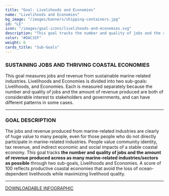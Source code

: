 ```yaml
---
title: "Goal: Livelihoods and Economies"
name: "Livelihoods and Economies"
bg_image: "/images/banners/shipping-containers.jpg"
id: "LE"
icon: "/images/goal-icons/livelihoods-and-economies.svg"
description: "This goal tracks the number and quality of jobs and the amount of revenue produced across as many marine-related industries as possible."
color: "#DAC32F"
weight: 6
cards_title: "Sub-Goals"
---
```


### SUSTAINING JOBS AND THRIVING COASTAL ECONOMIES
This goal measures jobs and revenue from sustainable marine-related industries. Livelihoods and Economies is divided into two sub-goals: Livelihoods, and Economies. Each is measured separately because the number and quality of jobs and the amount of revenue produced are both of considerable interest to stakeholders and governments, and can have different patterns in some cases.


----

### GOAL DESCRIPTION

The jobs and revenue produced from marine-related industries are clearly of huge value to many people, even for those people who do not directly participate in marine-related industries. People value community identity, tax revenue, and indirect economic and social impacts of a stable coastal economy. This goal tracks **the number and quality of jobs and the amount of revenue produced across as many marine-related industries/sectors as possible** through two sub-goals, Livelihoods and Economies. A score of 100 reflects productive coastal economies that avoid the loss of ocean-dependent livelihoods while maximizing livelihood quality.


----

[DOWNLOADABLE INFOGRAPHIC](http://dev.oceanhealthindex.org/images/infographs/LE.png)
